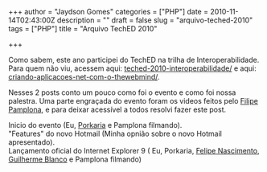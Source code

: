 +++
author = "Jaydson Gomes"
categories = ["PHP"]
date = 2010-11-14T02:43:00Z
description = ""
draft = false
slug = "arquivo-teched-2010"
tags = ["PHP"]
title = "Arquivo TechED 2010"

+++

Como sabem, este ano participei do TechED na trilha de Interoperabilidade.
Para quem não viu, acessem aqui: [teched-2010-interoperabilidade/](/teched-2010-interoperabilidade/) e aqui: [criando-aplicacoes-net-com-o-thewebmind/](/criando-aplicacoes-net-com-o-thewebmind/).

Nesses 2 posts conto um pouco como foi o evento e como foi nossa palestra.
Uma parte engraçada do evento foram os videos feitos pelo [Filipe Pamplona](http://twitter.com/filpamplona), e para deixar acessível a todos resolvi fazer este post.

Inicio do evento (Eu, [Porkaria](http://twitter.com/porkaria) e Pamplona filmando).  
"Features" do novo Hotmail (Minha opnião sobre o novo Hotmail apresentado).  
Lançamento oficial do Internet Explorer 9 ( Eu, Porkaria, [Felipe Nascimento](http://twitter.com/felipenmoura), [Guilherme Blanco](http://twitter.com/guilhermeblanco) e Pamplona filmando)  
